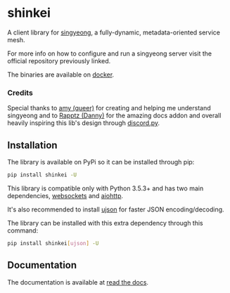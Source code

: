 # shinkei

A client library for [singyeong](https://github.com/queer/singyeong), a fully-dynamic, metadata-oriented service mesh.

For more info on how to configure and run a singyeong server visit the official repository previously linked.

The binaries are available on [docker](https://hub.docker.com/r/queer/singyeong).

### Credits

Special thanks to [amy (queer)](https://github.com/queer/) for creating and helping me understand singyeong and to
[Rapptz (Danny)](https://github.com/Rapptz) for the amazing docs addon and overall heavily inspiring this lib's design 
through [discord.py](https://github.com/Rapptz/discord.py).


## Installation

The library is available on PyPi so it can be installed through pip:

```bash
pip install shinkei -U
```

This library is compatible only with Python 3.5.3+ and has two main dependencies, [websockets](https://github.com/aaugustin/websockets)
and [aiohttp](https://github.com/aio-libs/aiohttp).

It's also recommended to install [ujson](https://github.com/esnme/ultrajson) for faster JSON encoding/decoding.

The library can be installed with this extra dependency through this command:

```bash
pip install shinkei[ujson] -U
```

## Documentation

The documentation is available at [read the docs](https://shinkei.rtfd.io).
